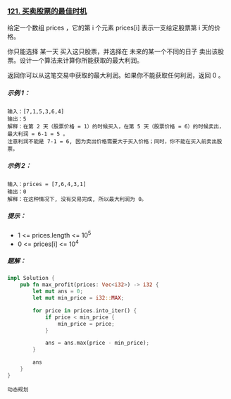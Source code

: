### [121. 买卖股票的最佳时机](https://leetcode.cn/problems/best-time-to-buy-and-sell-stock/)

给定一个数组 prices ，它的第 i 个元素 prices[i] 表示一支给定股票第 i 天的价格。

你只能选择 某一天 买入这只股票，并选择在 未来的某一个不同的日子 卖出该股票。设计一个算法来计算你所能获取的最大利润。

返回你可以从这笔交易中获取的最大利润。如果你不能获取任何利润，返回 0 。



##### 示例 1：
```
输入：[7,1,5,3,6,4]
输出：5
解释：在第 2 天（股票价格 = 1）的时候买入，在第 5 天（股票价格 = 6）的时候卖出，最大利润 = 6-1 = 5 。
注意利润不能是 7-1 = 6, 因为卖出价格需要大于买入价格；同时，你不能在买入前卖出股票。
```

##### 示例 2：
```
输入：prices = [7,6,4,3,1]
输出：0
解释：在这种情况下, 没有交易完成, 所以最大利润为 0。
```

##### 提示：
- 1 <= prices.length <= 10<sup>5</sup>
- 0 <= prices[i] <= 10<sup>4</sup>

##### 题解：
```rust
impl Solution {
    pub fn max_profit(prices: Vec<i32>) -> i32 {
        let mut ans = 0;
        let mut min_price = i32::MAX;

        for price in prices.into_iter() {
            if price < min_price {
                min_price = price;
            }

            ans = ans.max(price - min_price);
        }

        ans
    }
}
```

`动态规划`
